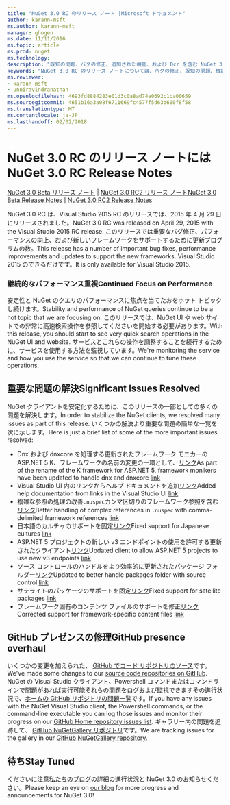 ```yaml
---
title: "NuGet 3.0 RC のリリース ノート |Microsoft ドキュメント"
author: karann-msft
ms.author: karann-msft
manager: ghogen
ms.date: 11/11/2016
ms.topic: article
ms.prod: nuget
ms.technology: 
description: "既知の問題、バグの修正、追加された機能、および Dcr を含む NuGet 3.0 RC のリリース ノートします。"
keywords: "NuGet 3.0 RC のリリース ノートについては、バグの修正、既知の問題、機能、Dcr を追加します。"
ms.reviewer:
- karann-msft
- unniravindranathan
ms.openlocfilehash: 4693fd8884283e01d3c0a8ad74e0692c1ca00659
ms.sourcegitcommit: 4651b16a3a08f6711669fc4577f5d63b600f8f58
ms.translationtype: MT
ms.contentlocale: ja-JP
ms.lasthandoff: 02/02/2018
---
```

# <a name="nuget-30-rc-release-notes"></a><span data-ttu-id="2b628-104">NuGet 3.0 RC のリリース ノートには</span><span class="sxs-lookup"><span data-stu-id="2b628-104">NuGet 3.0 RC Release Notes</span></span>

<span data-ttu-id="2b628-105">[NuGet 3.0 Beta リリース ノート](../release-notes/nuget-3.0-beta.md) | [NuGet 3.0 RC2 リリース ノート](../release-notes/nuget-3.0-RC2.md)</span><span class="sxs-lookup"><span data-stu-id="2b628-105">[NuGet 3.0 Beta Release Notes](../release-notes/nuget-3.0-beta.md) | [NuGet 3.0 RC2 Release Notes](../release-notes/nuget-3.0-RC2.md)</span></span>

<span data-ttu-id="2b628-106">NuGet 3.0 RC は、Visual Studio 2015 RC のリリースでは、2015 年 4 月 29 日にリリースされました。</span><span class="sxs-lookup"><span data-stu-id="2b628-106">NuGet 3.0 RC was released on April 29, 2015 with the Visual Studio 2015 RC release.</span></span> <span data-ttu-id="2b628-107">このリリースでは重要なバグ修正、パフォーマンスの向上、および新しいフレームワークをサポートするために更新プログラムの数。</span><span class="sxs-lookup"><span data-stu-id="2b628-107">This release has a number of important bug fixes, performance improvements and updates to support the new frameworks.</span></span>  <span data-ttu-id="2b628-108">Visual Studio 2015 のできるだけです。</span><span class="sxs-lookup"><span data-stu-id="2b628-108">It is only available for Visual Studio 2015.</span></span>

### <a name="continued-focus-on-performance"></a><span data-ttu-id="2b628-109">継続的なパフォーマンス重視</span><span class="sxs-lookup"><span data-stu-id="2b628-109">Continued Focus on Performance</span></span>

<span data-ttu-id="2b628-110">安定性と NuGet のクエリのパフォーマンスに焦点を当てたおをホット トピックし続けます。</span><span class="sxs-lookup"><span data-stu-id="2b628-110">Stability and performance of NuGet queries continue to be a hot topic that we are focusing on.</span></span>  <span data-ttu-id="2b628-111">このリリースでは、NuGet UI や web サイトでの非常に高速検索操作を参照してくださいを開始する必要があります。</span><span class="sxs-lookup"><span data-stu-id="2b628-111">With this release, you should start to see very quick search operations in the NuGet UI and website.</span></span>  <span data-ttu-id="2b628-112">サービスとこれらの操作を調整することを続行するために、サービスを使用する方法を監視しています。</span><span class="sxs-lookup"><span data-stu-id="2b628-112">We're monitoring the service and how you use the service so that we can continue to tune these operations.</span></span>

## <a name="significant-issues-resolved"></a><span data-ttu-id="2b628-113">重要な問題の解決</span><span class="sxs-lookup"><span data-stu-id="2b628-113">Significant Issues Resolved</span></span>

<span data-ttu-id="2b628-114">NuGet クライアントを安定化するために、このリリースの一部としての多くの問題を解決します。</span><span class="sxs-lookup"><span data-stu-id="2b628-114">In order to stabilize the NuGet clients, we resolved many issues as part of this release.</span></span>  <span data-ttu-id="2b628-115">いくつかの解決より重要な問題の簡単な一覧を次に示します。</span><span class="sxs-lookup"><span data-stu-id="2b628-115">Here is just a brief list of some of the more important issues resolved:</span></span>

* <span data-ttu-id="2b628-116">Dnx および dnxcore を処理する更新されたフレームワーク モニカーの ASP.NET 5 K、フレームワークの名前の変更の一環として、[リンク](https://github.com/NuGet/Home/issues/215)</span><span class="sxs-lookup"><span data-stu-id="2b628-116">As part of the rename of the K framework for ASP.NET 5, framework monikers have been updated to handle dnx and dnxcore [link](https://github.com/NuGet/Home/issues/215)</span></span>
* <span data-ttu-id="2b628-117">Visual Studio UI 内のリンクからヘルプ ドキュメントを追加[リンク](https://github.com/NuGet/Home/issues/232)</span><span class="sxs-lookup"><span data-stu-id="2b628-117">Added help documentation from links in the Visual Studio UI [link](https://github.com/NuGet/Home/issues/232)</span></span>
* <span data-ttu-id="2b628-118">複雑な参照の処理の改善`.nuspec`カンマ区切りのフレームワーク参照を含む[リンク](https://github.com/NuGet/Home/issues/276)</span><span class="sxs-lookup"><span data-stu-id="2b628-118">Better handling of complex references in `.nuspec` with comma-delimited framework references [link](https://github.com/NuGet/Home/issues/276)</span></span>
* <span data-ttu-id="2b628-119">日本語のカルチャのサポートを固定[リンク](https://github.com/NuGet/Home/issues/253)</span><span class="sxs-lookup"><span data-stu-id="2b628-119">Fixed support for Japanese cultures [link](https://github.com/NuGet/Home/issues/253)</span></span>
* <span data-ttu-id="2b628-120">ASP.NET 5 プロジェクトの新しい v3 エンドポイントの使用を許可する更新されたクライアント[リンク](https://github.com/NuGet/Home/issues/219)</span><span class="sxs-lookup"><span data-stu-id="2b628-120">Updated client to allow ASP.NET 5 projects to use new v3 endpoints [link](https://github.com/NuGet/Home/issues/219)</span></span>
* <span data-ttu-id="2b628-121">ソース コントロールのハンドルをより効率的に更新されたパッケージ フォルダー[リンク](https://github.com/NuGet/Home/issues/56)</span><span class="sxs-lookup"><span data-stu-id="2b628-121">Updated to better handle packages folder with source control [link](https://github.com/NuGet/Home/issues/56)</span></span>
* <span data-ttu-id="2b628-122">サテライトのパッケージのサポートを固定[リンク](https://github.com/NuGet/Home/issues/17)</span><span class="sxs-lookup"><span data-stu-id="2b628-122">Fixed support for satellite packages [link](https://github.com/NuGet/Home/issues/17)</span></span>
* <span data-ttu-id="2b628-123">フレームワーク固有のコンテンツ ファイルのサポートを修正[リンク](https://github.com/NuGet/Home/issues/18)</span><span class="sxs-lookup"><span data-stu-id="2b628-123">Corrected support for framework-specific content files [link](https://github.com/NuGet/Home/issues/18)</span></span>

## <a name="github-presence-overhaul"></a><span data-ttu-id="2b628-124">GitHub プレゼンスの修理</span><span class="sxs-lookup"><span data-stu-id="2b628-124">GitHub presence overhaul</span></span>

<span data-ttu-id="2b628-125">いくつかの変更を加えられた、 [GitHub でコード リポジトリのソース](http://github.com/nuget/home)です。</span><span class="sxs-lookup"><span data-stu-id="2b628-125">We've made some changes to our [source code repositories on GitHub](http://github.com/nuget/home).</span></span>  <span data-ttu-id="2b628-126">NuGet の Visual Studio クライアント、Powershell コマンドまたはコマンドラインで問題があれば実行可能それらの問題をログおよび監視できますその進行状況で、[ホームの GitHub リポジトリの問題一覧](http://github.com/nuget/home/issues)です。</span><span class="sxs-lookup"><span data-stu-id="2b628-126">If you have any issues with the NuGet Visual Studio client, the Powershell commands, or the command-line executable you can log those issues and monitor their progress on our [GitHub Home repository issues list](http://github.com/nuget/home/issues).</span></span>  <span data-ttu-id="2b628-127">ギャラリー内の問題を追跡して、 [GitHub NuGetGallery リポジトリ](http://github.com/nuget/NuGetGallery/issues)です。</span><span class="sxs-lookup"><span data-stu-id="2b628-127">We are tracking issues for the gallery in our [GitHub NuGetGallery repository](http://github.com/nuget/NuGetGallery/issues).</span></span>


## <a name="stay-tuned"></a><span data-ttu-id="2b628-128">待ち</span><span class="sxs-lookup"><span data-stu-id="2b628-128">Stay Tuned</span></span>

<span data-ttu-id="2b628-129">くださいに注意[私たちのブログ](http://blog.nuget.org)の詳細の進行状況と NuGet 3.0 のお知らせください。</span><span class="sxs-lookup"><span data-stu-id="2b628-129">Please keep an eye on [our blog](http://blog.nuget.org) for more progress and announcements for NuGet 3.0!</span></span>